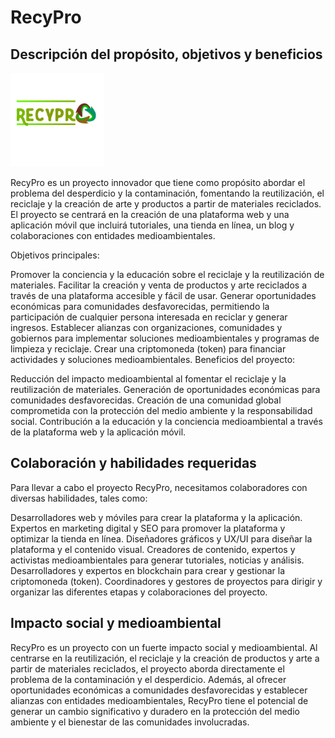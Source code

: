 # RecyPro

## Descripción del propósito, objetivos y beneficios

<img src="poster10_1_132858.png" alt="RecyPro" width="150" height="auto">


RecyPro es un proyecto innovador que tiene como propósito abordar el problema del desperdicio y la contaminación, fomentando la reutilización, el reciclaje y la creación de arte y productos a partir de materiales reciclados. El proyecto se centrará en la creación de una plataforma web y una aplicación móvil que incluirá tutoriales, una tienda en línea, un blog y colaboraciones con entidades medioambientales.

Objetivos principales:

Promover la conciencia y la educación sobre el reciclaje y la reutilización de materiales.
Facilitar la creación y venta de productos y arte reciclados a través de una plataforma accesible y fácil de usar.
Generar oportunidades económicas para comunidades desfavorecidas, permitiendo la participación de cualquier persona interesada en reciclar y generar ingresos.
Establecer alianzas con organizaciones, comunidades y gobiernos para implementar soluciones medioambientales y programas de limpieza y reciclaje.
Crear una criptomoneda (token) para financiar actividades y soluciones medioambientales.
Beneficios del proyecto:

Reducción del impacto medioambiental al fomentar el reciclaje y la reutilización de materiales.
Generación de oportunidades económicas para comunidades desfavorecidas.
Creación de una comunidad global comprometida con la protección del medio ambiente y la responsabilidad social.
Contribución a la educación y la conciencia medioambiental a través de la plataforma web y la aplicación móvil.

## Colaboración y habilidades requeridas

Para llevar a cabo el proyecto RecyPro, necesitamos colaboradores con diversas habilidades, tales como:

Desarrolladores web y móviles para crear la plataforma y la aplicación.
Expertos en marketing digital y SEO para promover la plataforma y optimizar la tienda en línea.
Diseñadores gráficos y UX/UI para diseñar la plataforma y el contenido visual.
Creadores de contenido, expertos y activistas medioambientales para generar tutoriales, noticias y análisis.
Desarrolladores y expertos en blockchain para crear y gestionar la criptomoneda (token).
Coordinadores y gestores de proyectos para dirigir y organizar las diferentes etapas y colaboraciones del proyecto.

## Impacto social y medioambiental
RecyPro es un proyecto con un fuerte impacto social y medioambiental. Al centrarse en la reutilización, el reciclaje y la creación de productos y arte a partir de materiales reciclados, el proyecto aborda directamente el problema de la contaminación y el desperdicio. Además, al ofrecer oportunidades económicas a comunidades desfavorecidas y establecer alianzas con entidades medioambientales, RecyPro tiene el potencial de generar un cambio significativo y duradero en la protección del medio ambiente y el bienestar de las comunidades involucradas.
